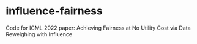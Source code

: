 # influence-fairness
Code for ICML 2022 paper: Achieving Fairness at No Utility Cost via Data Reweighing with Influence
